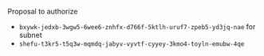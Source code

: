 Proposal to authorize
- `bxywk-jedxb-3wgw5-6wee6-znhfx-d766f-5ktlh-uruf7-zpeb5-yd3jq-nae`
for subnet
- `shefu-t3kr5-t5q3w-mqmdq-jabyv-vyvtf-cyyey-3kmo4-toyln-emubw-4qe`